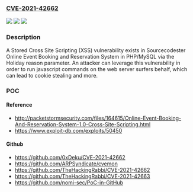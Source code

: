 ### [CVE-2021-42662](https://cve.mitre.org/cgi-bin/cvename.cgi?name=CVE-2021-42662)
![](https://img.shields.io/static/v1?label=Product&message=n%2Fa&color=blue)
![](https://img.shields.io/static/v1?label=Version&message=n%2Fa&color=blue)
![](https://img.shields.io/static/v1?label=Vulnerability&message=n%2Fa&color=brighgreen)

### Description

A Stored Cross Site Scripting (XSS) vulnerability exists in Sourcecodester Online Event Booking and Reservation System in PHP/MySQL via the Holiday reason parameter. An attacker can leverage this vulnerability in order to run javascript commands on the web server surfers behalf, which can lead to cookie stealing and more.

### POC

#### Reference
- http://packetstormsecurity.com/files/164615/Online-Event-Booking-And-Reservation-System-1.0-Cross-Site-Scripting.html
- https://www.exploit-db.com/exploits/50450

#### Github
- https://github.com/0xDeku/CVE-2021-42662
- https://github.com/ARPSyndicate/cvemon
- https://github.com/TheHackingRabbi/CVE-2021-42662
- https://github.com/TheHackingRabbi/CVE-2021-42663
- https://github.com/nomi-sec/PoC-in-GitHub

